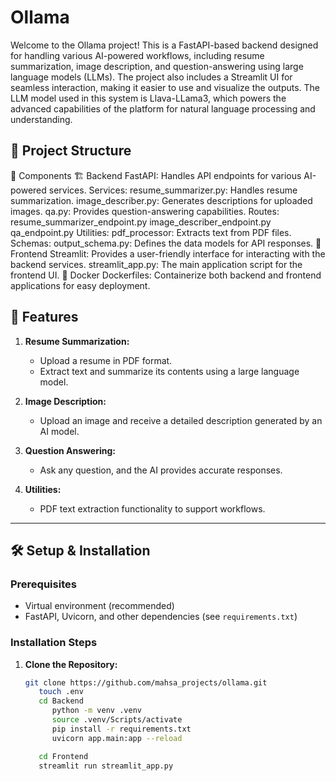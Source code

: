 # Ollama

Welcome to the Ollama project! This is a FastAPI-based backend designed for handling various AI-powered workflows, including resume summarization, image description, and question-answering using large language models (LLMs). The project also includes a Streamlit UI for seamless interaction, making it easier to use and visualize the outputs. The LLM model used in this system is Llava-LLama3, which powers the advanced capabilities of the platform for natural language processing and understanding.



## 📁 Project Structure
🧩 Components
🏗️ Backend
FastAPI: Handles API endpoints for various AI-powered services.
   Services:
      resume_summarizer.py: Handles resume summarization.
      image_describer.py: Generates descriptions for uploaded images.
      qa.py: Provides question-answering capabilities.
   Routes:
      resume_summarizer_endpoint.py
      image_describer_endpoint.py
      qa_endpoint.py
   Utilities:
      pdf_processor: Extracts text from PDF files.
   Schemas:
      output_schema.py: Defines the data models for API responses.
🎨 Frontend
Streamlit: Provides a user-friendly interface for interacting with the backend services.
   streamlit_app.py: The main application script for the frontend UI.
🐳 Docker
Dockerfiles: Containerize both backend and frontend applications for easy deployment.


## 🚀 Features

1. **Resume Summarization:**
   - Upload a resume in PDF format.
   - Extract text and summarize its contents using a large language model.

2. **Image Description:**
   - Upload an image and receive a detailed description generated by an AI model.

3. **Question Answering:**
   - Ask any question, and the AI provides accurate responses.

4. **Utilities:**
   - PDF text extraction functionality to support workflows.

---

## 🛠️ Setup & Installation

### Prerequisites

- Virtual environment (recommended)
- FastAPI, Uvicorn, and other dependencies (see `requirements.txt`)

### Installation Steps

1. **Clone the Repository:**
   ```bash
   git clone https://github.com/mahsa_projects/ollama.git
      touch .env
      cd Backend
         python -m venv .venv
         source .venv/Scripts/activate
         pip install -r requirements.txt
         uvicorn app.main:app --reload

      cd Frontend
      streamlit run streamlit_app.py


      
   



   



